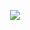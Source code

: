 <p align="center">
 <a href="https://ddps.jp/">
  <img src="https://ddps.jp/img/logos/ddps_logo2.png">
 </a>
</p>
